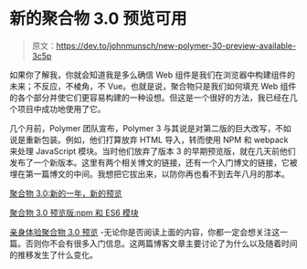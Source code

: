 # 新的聚合物 3.0 预览可用

> 原文：<https://dev.to/johnmunsch/new-polymer-30-preview-available-3c5p>

如果你了解我，你就会知道我是多么确信 Web 组件是我们在浏览器中构建组件的未来；不反应，不棱角，不 Vue。也就是说，聚合物只是我们如何填充 Web 组件的各个部分并使它们更容易构建的一种设想。但这是一个很好的方法，我已经在几个项目中成功地使用了它。

几个月前，Polymer 团队宣布，Polymer 3 与其说是对第二版的巨大改写，不如说是重新包装。例如，他们打算放弃 HTML 导入，转而使用 NPM 和 webpack 来处理 JavaScript 模块。当时他们放弃了版本 3 的早期预览版，就在几天前他们发布了一个新版本。这里有两个相关博文的链接，还有一个入门博文的链接，它被埋在第一篇博文的中间。我想把它拔出来，以防你再也看不到去年八月的那本。

[聚合物 3.0:新的一年，新的预览](https://www.polymer-project.org/blog/2018-01-18-polymer-3-new-preview.html)

[聚合物 3.0 预览版:npm 和 ES6 模块](https://www.polymer-project.org/blog/2017-08-22-npm-modules)

[亲身体验聚合物 3.0 预览](https://www.polymer-project.org/blog/2017-08-23-hands-on-30-preview) -无论你是否阅读上面的内容，你都一定会想关注这一篇。否则你不会有很多入门信息。这两篇博客文章主要讨论了为什么以及随着时间的推移发生了什么变化。